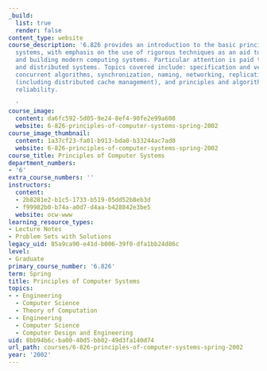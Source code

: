 ```yaml
---
_build:
  list: true
  render: false
content_type: website
course_description: '6.826 provides an introduction to the basic principles of computer
  systems, with emphasis on the use of rigorous techniques as an aid to understanding
  and building modern computing systems. Particular attention is paid to concurrent
  and distributed systems. Topics covered include: specification and verification,
  concurrent algorithms, synchronization, naming, networking, replication techniques
  (including distributed cache management), and principles and algorithms for achieving
  reliability.

  '
course_image:
  content: da6fc592-5d05-9e24-8ef4-90fe2e99a608
  website: 6-826-principles-of-computer-systems-spring-2002
course_image_thumbnail:
  content: 1a37cf23-fa01-b913-bda0-b33244ac7ad0
  website: 6-826-principles-of-computer-systems-spring-2002
course_title: Principles of Computer Systems
department_numbers:
- '6'
extra_course_numbers: ''
instructors:
  content:
  - 2b8281e2-b1c5-1733-b519-05dd52b8eb3d
  - f99982b0-b74a-a0d7-d4aa-b428842e3be5
  website: ocw-www
learning_resource_types:
- Lecture Notes
- Problem Sets with Solutions
legacy_uid: 85a9ca90-e41d-b006-39f0-dfa1bb24d86c
level:
- Graduate
primary_course_number: '6.826'
term: Spring
title: Principles of Computer Systems
topics:
- - Engineering
  - Computer Science
  - Theory of Computation
- - Engineering
  - Computer Science
  - Computer Design and Engineering
uid: 8bb94b6c-ba00-40d5-bb02-49d3fa140d74
url_path: courses/6-826-principles-of-computer-systems-spring-2002
year: '2002'
---
```

